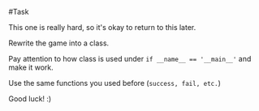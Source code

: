 #Task

This one is really hard, so it's okay to return to this later.

Rewrite the game into a class.

Pay attention to how class is
used under `if __name__ == '__main__'` and make it work.

Use the same functions you used before (`success, fail, etc.`)

Good luck! :)
